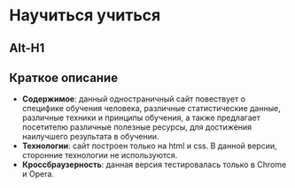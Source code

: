 # Научиться учиться
Alt-H1
---------------------
## Краткое описание

* __Содержимое__: данный одностраничный сайт повествует о специфике обучения человека, различные статистические данные, различные техники и принципы обучения, а также предлагает посетителю различные полезные ресурсы, для достижения наилучшего результата в обучении.
* __Технологии__: сайт построен только на html и css. В данной версии, сторонние технологии не используются.
* __Кроссбраузерность__: данная версия тестировалась только в Chrome и Opera.